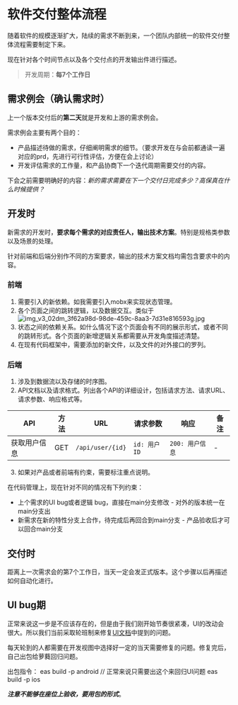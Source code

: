 # 软件交付整体流程

随着软件的规模逐渐扩大，陆续的需求不断到来，一个团队内部统一的软件交付整体流程需要制定下来。

现在针对各个时间节点以及各个交付点的开发输出件进行描述。

> 开发周期：**每7个工作日**

## 需求例会（确认需求时）
上一个版本交付后的**第二天**就是开发和上游的需求例会。

需求例会主要有两个目的：
* 产品描述待做的需求，仔细阐明需求的细节。（要求开发在与会前都通读一遍对应的prd，先进行可行性评估，方便在会上讨论）
* 开发评估需求的工作量，和产品协商下一个迭代周期需要交付的内容。

下会之前需要明确好的内容：*新的需求需要在下一个交付日完成多少？高保真在什么时候提供？*

## 开发时
新需求的开发时，**要求每个需求的对应责任人，输出技术方案**。特别是规格类参数以及场景的处理。

针对前端和后端分别作不同的方案要求，输出的技术方案文档均需包含要求中的内容。

### 前端
1. 需要引入的新依赖。如我需要引入mobx来实现状态管理。
2. 各个页面之间的跳转逻辑，以及数据交互。类似于 ![img_v3_02dm_3f62a98d-98de-459c-8aa3-7d31e816593g.jpg](img_v3_02dm_3f62a98d-98de-459c-8aa3-7d31e816593g.jpg)
3. 状态之间的依赖关系。如什么情况下这个页面会有不同的展示形式，或者不同的跳转形式。各个页面的新增逻辑关系都需要从开发角度描述清楚。
4. 在现有代码框架中，需要添加的新文件，以及文件的对外接口的罗列。

### 后端
1. 涉及到数据流以及存储的时序图。
2. API文档以及请求格式。列出各个API的详细设计，包括请求方法、请求URL、请求参数、响应格式等。

| API | 方法 | URL | 请求参数 | 响应 | 备注 |
|-----|------|-----|----------|------|------|
| 获取用户信息 | GET | `/api/user/{id}` | `id: 用户ID` | `200: 用户信息` | - |

3. 如果对产品或者前端有约束，需要标注重点说明。

在代码管理上，现在针对不同的情况有下列约束：
* 上个需求的UI bug或者逻辑 bug，直接在main分支修改 - 对外的版本统一在main分支出
* 新需求在新的特性分支上合作，待完成后再回合到main分支 - 产品验收后才可以回合main分支

## 交付时
距离上一次需求会的第7个工作日，当天一定会发正式版本。这个步骤以后再描述如何自动化进行。

## UI bug期
正常来说这一步是不应该存在的，但是由于我们刚开始节奏很紧凑，UI的改动会很大。所以我们当前采取轮班制来修复[UI文档](https://zin8ujy4xk2.feishu.cn/base/Enz2bnuLlaQqV3saxsOcsFwYnDg)中提到的问题。

每天轮到的人都需要在开发视图中选择好一定的当天需要修复的问题。修复完后，自己出包给萝蕤回归问题。

出包指令：
<code-block>
eas build -p android // 正常来说只需要出这个来回归UI问题
eas build -p ios
</code-block>

_**注意不能够在座位上验收，要用包的形式**_。